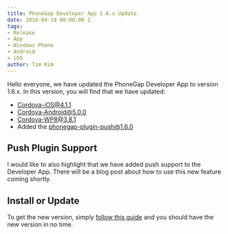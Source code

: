 ```yaml
---
title: PhoneGap Developer App 1.6.x Update
date: 2016-04-18 00:00:00 Z
tags:
- Release
- App
- Windows Phone
- Android
- iOS
author: Tim Kim
---
```


Hello everyone, we have updated the PhoneGap Developer App to version 1.6.x. In this version, you will find that we have updated:

- Cordova-iOS@4.1.1
- Cordova-Android@5.0.0
- Cordova-WP8@3.8.1
- Added the phonegap-plugin-push@1.6.0

## Push Plugin Support

I would like to also highlight that we have added push support to the Developer App. There will be a blog post about how to use this new feature coming shortly.

## Install or Update

To get the new version, simply [follow this guide](http://docs.phonegap.com/references/developer-app/update-version/) and you should have the new version in no time.
